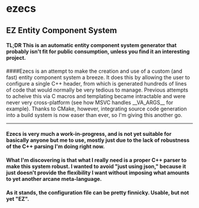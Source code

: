 # ezecs
EZ Entity Component System
--

#### TL;DR This is an automatic entity component system generator that probably isn't fit for public consumption, unless you find it an interesting project.

####Ezecs is an attempt to make the creation and use of a custom (and fast) entity component system a breeze. It does this by allowing the user to configure a single C++ header, from which is generated hundreds of lines of code that would normally be very tedious to manage. Previous attempts to acheive this via C macros and templating became intractable and were never very cross-platform (see how MSVC handles \_\_VA_ARGS\_\_ for example). Thanks to CMake, however, integrating source code generation into a build system is now easer than ever, so I'm giving this another go.

---
#### Ezecs is very much a work-in-progress, and is not yet suitable for basically anyone but me to use, mostly just due to the lack of robustness of the C++ parsing I'm doing right now.
#### What I'm discovering is that what I really need is a proper C++ parser to make this system robust. I wanted to avoid "just using json," because it just doesn't provide the flexibility I want without imposing what amounts to yet another arcane meta-language.
#### As it stands, the configuration file can be pretty finnicky. Usable, but not yet "EZ".

